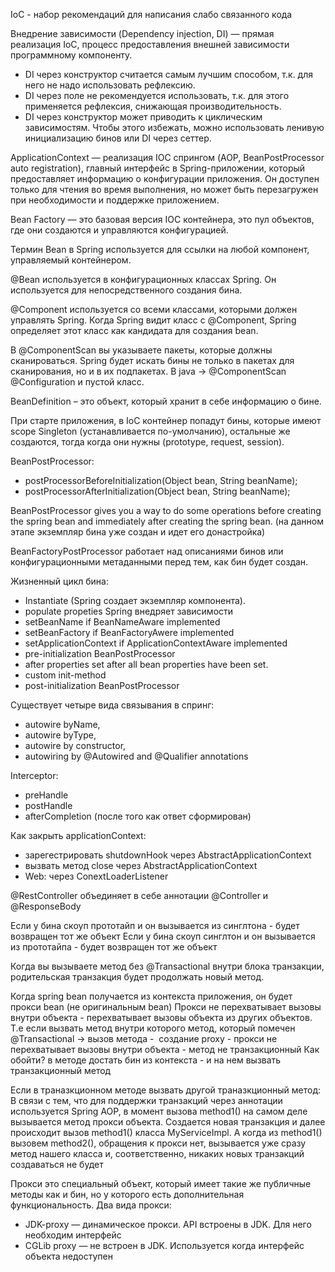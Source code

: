 IoC - набор рекомендаций для написания слабо связанного кода 

Внедрение зависимости (Dependency injection, DI) — прямая реализация IoC, процесс предоставления внешней зависимости программному компоненту. 
- DI через конструктор считается самым лучшим способом, т.к. для него не надо использовать рефлексию.
- DI через поле не рекомендуется использовать, т.к. для этого применяется рефлексия, снижающая производительность.
- DI через конструктор может приводить к циклическим зависимостям. Чтобы этого избежать, можно использовать ленивую инициализацию бинов или DI через сеттер.


ApplicationContext — реализация IOC спрингом (AOP, BeanPostProcessor auto registration), главный интерфейс в Spring-приложении, который предоставляет информацию о конфигурации приложения. Он доступен только для чтения во время выполнения, но может быть перезагружен при необходимости и поддержке приложением. 

Bean Factory — это базовая версия IOC контейнера, это пул объектов, где они создаются и управляются конфигурацией. 

Термин Bean в Spring используется для ссылки на любой компонент, управляемый контейнером.

@Bean используется в конфигурационных классах Spring. Он используется для непосредственного создания бина.

@Component используется со всеми классами, которыми должен управлять Spring. Когда Spring видит класс с @Component, Spring определяет этот класс как кандидата для создания bean.

В @ComponentScan вы указываете пакеты, которые должны сканироваться. Spring будет искать бины не только в пакетах для сканирования, но и в их подпакетах. В java -> @ComponentScan @Configuration и пустой класс. 

BeanDefinition – это объект, который хранит в себе информацию о бине.

При старте приложения, в IoC контейнер попадут бины, которые имеют scope Singleton (устанавливается по-умолчанию), остальные же создаются, тогда когда они нужны (prototype, request, session).

BeanPostProcessor:
- postProcessorBeforeInitialization(Object bean, String beanName);
- postProcessorAfterInitialization(Object bean, String beanName);

BeanPostProcessor gives you a way to do some operations before creating the spring bean and immediately after creating the spring bean.
(на данном этапе экземпляр бина уже создан и идет его донастройка)

BeanFactoryPostProcessor работает над описаниями бинов или конфигурационными метаданными перед тем, как бин будет создан.

Жизненный цикл бина:
- Instantiate (Spring создает экземпляр компонента).
- populate propeties  Spring внедряет зависимости
- setBeanName if BeanNameAware implemented
- setBeanFactory if BeanFactoryAwere implemented
- setApplicationContext if ApplicationContextAware implemented 
- pre-initialization BeanPostProcessor
- after properties set after all bean properties have been set.
- custom init-method
- post-initialization BeanPostProcessor

Существует четыре вида связывания в спринг:
- autowire byName,
- autowire byType,
- autowire by constructor,
- autowiring by @Autowired and @Qualifier annotations

Interceptor:
- preHandle
- postHandle
- afterCompletion (после того как ответ сформирован)

Как закрыть applicationContext:
- зарегестрировать shutdownHook через AbstractApplicationContext
- вызвать метод close через AbstractApplicationContext
- Web: через ConextLoaderListener 

@RestController объединяет в себе аннотации @Controller и @ResponseBody

Если у бина скоуп прототайп и он вызывается из синглтона - будет возвращен тот же объект
Если у бина скоуп синглтон и он вызывается из прототайпа - будет возвращен тот же объект

Когда вы вызываете метод без @Transactional внутри блока транзакции, родительская транзакция будет продолжать новый метод.

Когда spring bean получается из контекста приложения, он будет прокси bean (не оригинальным bean)
Прокси не перехватывает вызовы внутри объекта - перехватывает вызовы объекта из других объектов. 
Т.е если вызвать метод внутри которого метод, который помечен @Transactional -> вызов метода -  создание proxy - прокси не перехватывает вызовы внутри объекта - метод не транзакционный
Как обойти?
в методе достать бин из контекста - и на нем вызвать транзакционный метод

Если в траназкционном методе вызвать другой траназкционный метод:
В связи с тем, что для поддержки транзакций через аннотации используется Spring AOP, в момент вызова method1() на самом деле вызывается метод прокси объекта. Создается новая транзакция и далее происходит вызов method1() класса MyServiceImpl. А когда из method1() вызовем method2(), обращения к прокси нет, вызывается уже сразу метод нашего класса и, соответственно, никаких новых транзакций создаваться не будет

Прокси это специальный объект, который имеет такие же публичные методы как и бин, но у которого есть дополнительная функциональность. 
Два вида прокси:
- JDK-proxy — динамическое прокси. API встроены в JDK. Для него необходим интерфейс
- CGLib proxy — не встроен в JDK. Используется когда интерфейс объекта недоступен


